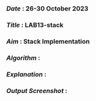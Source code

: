 ### ***Date*** : 26-30 October 2023
### ***Title*** : LAB13-stack
### ***Aim*** : Stack Implementation
### ***Algorithm*** :
### ***Explanation*** :
### ***Output Screenshot*** :
